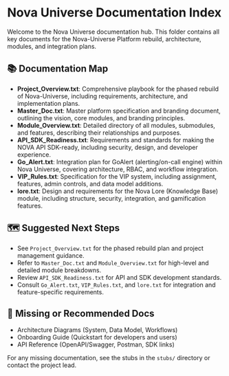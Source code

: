 # Nova Universe Documentation Index

Welcome to the Nova Universe documentation hub. This folder contains all key documents for the Nova-Universe Platform rebuild, architecture, modules, and integration plans.

## 📚 Documentation Map

- **Project_Overview.txt**: Comprehensive playbook for the phased rebuild of Nova-Universe, including requirements, architecture, and implementation plans.
- **Master_Doc.txt**: Master platform specification and branding document, outlining the vision, core modules, and branding principles.
- **Module_Overview.txt**: Detailed directory of all modules, submodules, and features, describing their relationships and purposes.
- **API_SDK_Readiness.txt**: Requirements and standards for making the NOVA API SDK-ready, including security, design, and developer experience.
- **Go_Alert.txt**: Integration plan for GoAlert (alerting/on-call engine) within Nova Universe, covering architecture, RBAC, and workflow integration.
- **VIP_Rules.txt**: Specification for the VIP system, including assignment, features, admin controls, and data model additions.
- **lore.txt**: Design and requirements for the Nova Lore (Knowledge Base) module, including structure, security, integration, and gamification features.

## 🗺️ Suggested Next Steps

- See `Project_Overview.txt` for the phased rebuild plan and project management guidance.
- Refer to `Master_Doc.txt` and `Module_Overview.txt` for high-level and detailed module breakdowns.
- Review `API_SDK_Readiness.txt` for API and SDK development standards.
- Consult `Go_Alert.txt`, `VIP_Rules.txt`, and `lore.txt` for integration and feature-specific requirements.

## 🚧 Missing or Recommended Docs

- Architecture Diagrams (System, Data Model, Workflows)
- Onboarding Guide (Quickstart for developers and users)
- API Reference (OpenAPI/Swagger, Postman, SDK links)

For any missing documentation, see the stubs in the `stubs/` directory or contact the project lead.